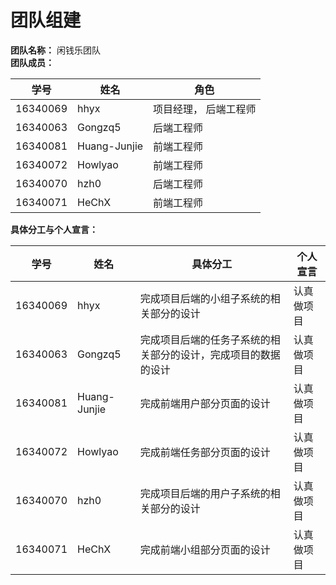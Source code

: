 # 团队组建
**团队名称：** 闲钱乐团队                       
**团队成员：**

| 学号 | 姓名 | 角色 |
| ---- | ---- | ---- |
| 16340069 | hhyx | 项目经理， 后端工程师 |
| 16340063 | Gongzq5 | 后端工程师 |
| 16340081 | Huang-Junjie | 前端工程师 |
| 16340072 | Howlyao | 前端工程师 |
| 16340070 | hzh0 | 后端工程师 |
| 16340071 | HeChX | 前端工程师 |


**具体分工与个人宣言：**

| 学号 | 姓名 | 具体分工 |个人宣言|
| ---- | ---- | ---- |----|
| 16340069 | hhyx | 完成项目后端的小组子系统的相关部分的设计 |认真做项目|
| 16340063 | Gongzq5 | 完成项目后端的任务子系统的相关部分的设计，完成项目的数据的设计 |认真做项目|
| 16340081 | Huang-Junjie | 完成前端用户部分页面的设计 |认真做项目|
| 16340072 | Howlyao | 完成前端任务部分页面的设计 |认真做项目|
| 16340070 | hzh0 | 完成项目后端的用户子系统的相关部分的设计 |认真做项目|
| 16340071 | HeChX | 完成前端小组部分页面的设计 |认真做项目|

